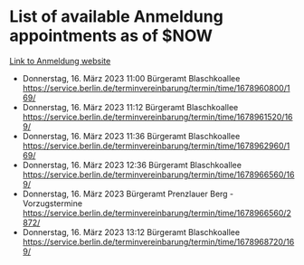 # List of available Anmeldung appointments as of $NOW
[Link to Anmeldung website](https://service.berlin.de/terminvereinbarung/termin/tag.php?termin=1&anliegen[]=120686&dienstleisterlist=122210,122217,327316,122219,327312,122227,327314,122231,327346,122243,327348,122254,122252,329742,122260,329745,122262,329748,122271,327278,122273,327274,122277,327276,330436,122280,327294,122282,327290,122284,327292,122291,327270,122285,327266,122286,327264,122296,327268,150230,329760,122297,327286,122294,327284,122312,329763,122314,329775,122304,327330,122311,327334,122309,327332,317869,122281,327352,122279,329772,122283,122276,327324,122274,327326,122267,329766,122246,327318,122251,327320,122257,327322,122208,327298,122226,327300&herkunft=http%3A%2F%2Fservice.berlin.de%2Fdienstleistung%2F120686%2F)
- Donnerstag, 16. März 2023 11:00 Bürgeramt Blaschkoallee https://service.berlin.de/terminvereinbarung/termin/time/1678960800/169/
- Donnerstag, 16. März 2023 11:12 Bürgeramt Blaschkoallee https://service.berlin.de/terminvereinbarung/termin/time/1678961520/169/
- Donnerstag, 16. März 2023 11:36 Bürgeramt Blaschkoallee https://service.berlin.de/terminvereinbarung/termin/time/1678962960/169/
- Donnerstag, 16. März 2023 12:36 Bürgeramt Blaschkoallee https://service.berlin.de/terminvereinbarung/termin/time/1678966560/169/
- Donnerstag, 16. März 2023  Bürgeramt Prenzlauer Berg - Vorzugstermine https://service.berlin.de/terminvereinbarung/termin/time/1678966560/2872/
- Donnerstag, 16. März 2023 13:12 Bürgeramt Blaschkoallee https://service.berlin.de/terminvereinbarung/termin/time/1678968720/169/
